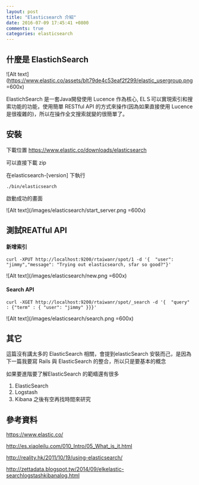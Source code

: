 ```yaml
---
layout: post
title: "Elasticsearch 介紹"
date: 2016-07-09 17:45:41 +0800
comments: true
categories: elasticsearch
---
```


## 什麼是 ElastichSearch

![Alt text](https://www.elastic.co/assets/blt79de4c53eaf2f299/elastic_usergroup.png =600x)

ElastichSearch 是一套Java開發使用 Lucence 作為核心, ELＳ可以實現索引和搜索功能的功能，使用簡單 RESTful API 的方式來操作(因為如果直接使用 Lucence 是很複雜的)，所以在操作全文搜索就變的很簡單了。


## 安裝

下載位置 https://www.elastic.co/downloads/elasticsearch

可以直接下載 zip

在elasticsearch-[version] 下執行

```
./bin/elasticsearch

```
啟動成功的畫面

![Alt text](/images/elasticsearch/start_server.png =600x)


## 測試REATful API

#### 新增索引

```
curl -XPUT http://localhost:9200/rtaiwanr/spot/1 -d '{  "user": "jimmy","message": "Trying out elasticsearch, sfar so good?"}'

```

![Alt text](/images/elasticsearch/new.png =600x)

#### Search API

```
curl -XGET http://localhost:9200/rtaiwanr/spot/_search -d '{  "query" : {"term" : { "user": "jimmy" }}}'
```

![Alt text](/images/elasticsearch/search.png =600x)

## 其它
這篇沒有講太多的 ElasticSearch 相關，會提到elasticSearch 安裝而己，是因為下一篇我要寫 Rails 與 ElasticSearch 的整合，所以只是要基本的概念

如果要進階要了解ElasticSearch 的範疇還有很多
1. ElasticSearch
2. Logstash
3. Kibana
之後有空再找時間來研究

## 參考資料

https://www.elastic.co/

http://es.xiaoleilu.com/010_Intro/05_What_is_it.html

http://reality.hk/2011/10/19/using-elasticsearch/

http://zettadata.blogspot.tw/2014/09/elkelastic-searchlogstashkibanalog.html
